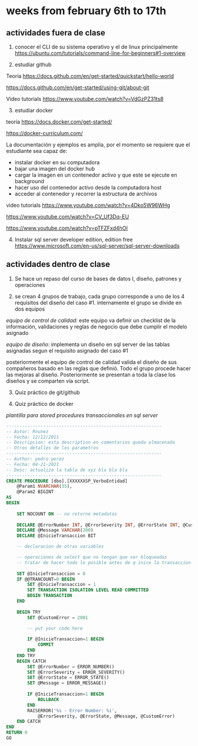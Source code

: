 # weeks from february 6th to 17th

## actividades fuera de clase

1. conocer el CLI de su sistema operativo y el de linux principalmente 
https://ubuntu.com/tutorials/command-line-for-beginners#1-overview 


2. estudiar github

Teoría
https://docs.github.com/en/get-started/quickstart/hello-world 

https://docs.github.com/en/get-started/using-git/about-git 

Video tutorials
https://www.youtube.com/watch?v=VdGzPZ31ts8 

3. estudiar docker

teoría
https://docs.docker.com/get-started/ 

https://docker-curriculum.com/ 

La documentación y ejemplos es amplia, por el momento se requiere que el estudiante sea capaz de: 
- instalar docker en su computadora
- bajar una imagen del docker hub
- cargar la imagen en un contenedor activo y que este se ejecute en background
- hacer uso del contenedor activo desde la computadora host
- acceder al contenedor y recorrer la estructura de archivos

video tutorials
https://www.youtube.com/watch?v=4Dko5W96WHg 

https://www.youtube.com/watch?v=CV_Uf3Dq-EU 

https://www.youtube.com/watch?v=pTFZFxd4hOI 


4. Instalar sql server developer edition, edition free
https://www.microsoft.com/en-us/sql-server/sql-server-downloads 


## actividades dentro de clase

1. Se hace un repaso del curso de bases de datos I, diseño, patrones y operaciones

2. se crean 4 grupos de trabajo, cada grupo corresponde a uno de los 4 requisitos del diseño del caso #1. internamente el grupo se divide en dos equipos

_equipo de control de calidad:_ este equipo va definir un checklist de la información, validaciones y reglas de negocio que debe cumplir el modelo asignado 

_equipo de diseño:_ implementa un diseño en sql server de las tablas asignadas segun el requisito asignado del caso #1

posteriormente el equipo de control de calidad valida el diseño de sus compañeros basado en las reglas que definió. Todo el grupo procede hacer las mejoras al diseño. Posteriormente se presentan a toda la clase los diseños y se comparten vía script. 

3. Quiz práctico de git/github

4. Quiz práctico de docker


_plantilla para stored procedures transaccionales en sql server_

```sql
-----------------------------------------------------------
-- Autor: Rnunez
-- Fecha: 12/12/2011
-- Descripcion: esta description en comentarios queda almacenada
-- Otros detalles de los parametros
-----------------------------------------------------------
-- Author: pedro perez
-- Fecha: 04-21-2021
-- Desc: actualiza la tabla de xyz bla bla bla
-----------------------------------------------------------
CREATE PROCEDURE [dbo].[XXXXXXSP_VerboEntidad]
	@Param1 NVARCHAR(35),
	@Param2 BIGINT
AS 
BEGIN
	
	SET NOCOUNT ON -- no retorne metadatos
	
	DECLARE @ErrorNumber INT, @ErrorSeverity INT, @ErrorState INT, @CustomError INT
	DECLARE @Message VARCHAR(200)
	DECLARE @InicieTransaccion BIT

	-- declaracion de otras variables

	-- operaciones de select que no tengan que ser bloqueadas
	-- tratar de hacer todo lo posible antes de q inice la transaccion
	
	SET @InicieTransaccion = 0
	IF @@TRANCOUNT=0 BEGIN
		SET @InicieTransaccion = 1
		SET TRANSACTION ISOLATION LEVEL READ COMMITTED
		BEGIN TRANSACTION		
	END
	
	BEGIN TRY
		SET @CustomError = 2001

		-- put your code here
		
		IF @InicieTransaccion=1 BEGIN
			COMMIT
		END
	END TRY
	BEGIN CATCH
		SET @ErrorNumber = ERROR_NUMBER()
		SET @ErrorSeverity = ERROR_SEVERITY()
		SET @ErrorState = ERROR_STATE()
		SET @Message = ERROR_MESSAGE()
		
		IF @InicieTransaccion=1 BEGIN
			ROLLBACK
		END
		RAISERROR('%s - Error Number: %i', 
			@ErrorSeverity, @ErrorState, @Message, @CustomError)
	END CATCH	
END
RETURN 0
GO
```

